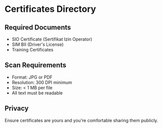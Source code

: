 # Certificates Directory

## Required Documents
- SIO Certificate (Sertifikat Izin Operator)
- SIM BII (Driver's License)
- Training Certificates

## Scan Requirements
- Format: JPG or PDF
- Resolution: 300 DPI minimum
- Size: < 1 MB per file
- All text must be readable

## Privacy
Ensure certificates are yours and you're comfortable sharing them publicly.
